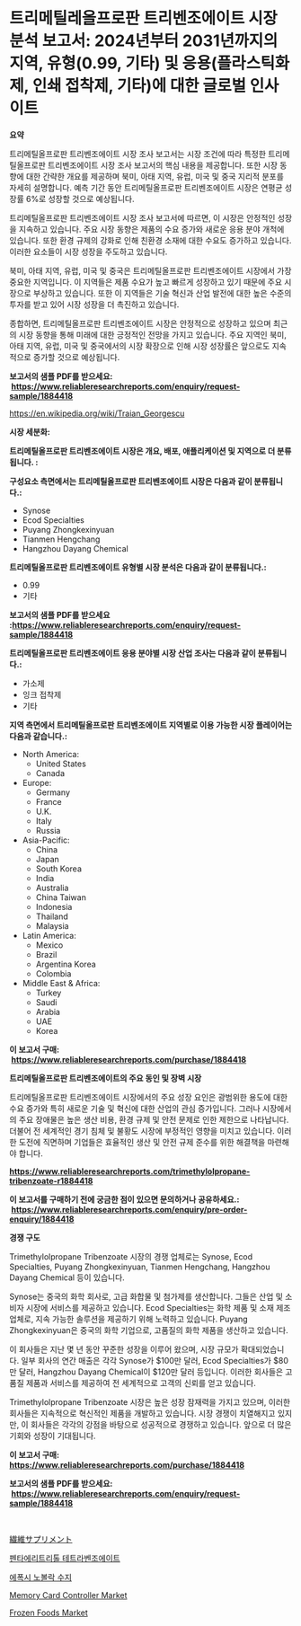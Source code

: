 <p><h1>트리메틸레올프로판 트리벤조에이트 시장 분석 보고서: 2024년부터 2031년까지의 지역, 유형(0.99, 기타) 및 응용(플라스틱화제, 인쇄 접착제, 기타)에 대한 글로벌 인사이트</h1></p><p><strong>요약</strong></p>
<p><p>트리메틸올프로판 트리벤조에이트 시장 조사 보고서는 시장 조건에 따라 특정한 트리메틸올프로판 트리벤조에이트 시장 조사 보고서의 핵심 내용을 제공합니다. 또한 시장 동향에 대한 간략한 개요를 제공하며 북미, 아태 지역, 유럽, 미국 및 중국 지리적 분포를 자세히 설명합니다. 예측 기간 동안 트리메틸올프로판 트리벤조에이트 시장은 연평균 성장률 6%로 성장할 것으로 예상됩니다.</p><p>트리메틸올프로판 트리벤조에이트 시장 조사 보고서에 따르면, 이 시장은 안정적인 성장을 지속하고 있습니다. 주요 시장 동향은 제품의 수요 증가와 새로운 응용 분야 개척에 있습니다. 또한 환경 규제의 강화로 인해 친환경 소재에 대한 수요도 증가하고 있습니다. 이러한 요소들이 시장 성장을 주도하고 있습니다.</p><p>북미, 아태 지역, 유럽, 미국 및 중국은 트리메틸올프로판 트리벤조에이트 시장에서 가장 중요한 지역입니다. 이 지역들은 제품 수요가 높고 빠르게 성장하고 있기 때문에 주요 시장으로 부상하고 있습니다. 또한 이 지역들은 기술 혁신과 산업 발전에 대한 높은 수준의 투자를 받고 있어 시장 성장을 더 촉진하고 있습니다.</p><p>종합하면, 트리메틸올프로판 트리벤조에이트 시장은 안정적으로 성장하고 있으며 최근의 시장 동향을 통해 미래에 대한 긍정적인 전망을 가지고 있습니다. 주요 지역인 북미, 아태 지역, 유럽, 미국 및 중국에서의 시장 확장으로 인해 시장 성장률은 앞으로도 지속적으로 증가할 것으로 예상됩니다.</p></p>
<p><strong>보고서의 샘플 PDF를 받으세요: &nbsp;<a href="https://www.reliableresearchreports.com/enquiry/request-sample/1884418">https://www.reliableresearchreports.com/enquiry/request-sample/1884418</a></strong></p>
<p><a href="https://en.wikipedia.org/wiki/Traian_Georgescu">https://en.wikipedia.org/wiki/Traian_Georgescu</a></p>
<p><strong>시장 세분화:</strong></p>
<p><strong> 트리메틸올프로판 트리벤조에이트 시장은 개요, 배포, 애플리케이션 및 지역으로 더 분류됩니다. :</strong></p>
<p><strong>구성요소 측면에서는 트리메틸올프로판 트리벤조에이트 시장은 다음과 같이 분류됩니다.:</strong></p>
<p><ul><li>Synose</li><li>Ecod Specialties</li><li>Puyang Zhongkexinyuan</li><li>Tianmen Hengchang</li><li>Hangzhou Dayang Chemical</li></ul></p>
<p><strong> 트리메틸올프로판 트리벤조에이트 유형별 시장 분석은 다음과 같이 분류됩니다.:</strong></p>
<p><ul><li>0.99</li><li>기타</li></ul></p>
<p><strong>보고서의 샘플 PDF를 받으세요 :<a href="https://www.reliableresearchreports.com/enquiry/request-sample/1884418">https://www.reliableresearchreports.com/enquiry/request-sample/1884418</a></strong></p>
<p><strong> 트리메틸올프로판 트리벤조에이트 응용 분야별 시장 산업 조사는 다음과 같이 분류됩니다.:</strong></p>
<p><ul><li>가소제</li><li>잉크 접착제</li><li>기타</li></ul></p>
<p><strong>지역 측면에서 트리메틸올프로판 트리벤조에이트 지역별로 이용 가능한 시장 플레이어는 다음과 같습니다.:</strong></p>
<p><ul>
    <li>
        North America:
        <ul>
            <li>United States</li>
            <li>Canada</li>
        </ul>
    </li>
    <li>
        Europe:
        <ul>
            <li>Germany</li>
            <li>France</li>
            <li>U.K.</li>
            <li>Italy</li>
            <li>Russia</li>
        </ul>
    </li>
    <li>
        Asia-Pacific:
        <ul>
            <li>China</li>
            <li>Japan</li>
            <li>South Korea</li>
            <li>India</li>
            <li>Australia</li>
            <li>China Taiwan</li>
            <li>Indonesia</li>
            <li>Thailand</li>
            <li>Malaysia</li>
        </ul>
    </li>
    <li>
        Latin America:
        <ul>
            <li>Mexico</li>
            <li>Brazil</li>
            <li>Argentina Korea</li>
            <li>Colombia</li>
        </ul>
    </li>
    <li>
        Middle East & Africa:
        <ul>
            <li>Turkey</li>
            <li>Saudi</li>
            <li>Arabia</li>
            <li>UAE</li>
            <li>Korea</li>
        </ul>
    </li>
    </ul></p>
<p><strong>이 보고서 구매: &nbsp;<a href="https://www.reliableresearchreports.com/purchase/1884418">https://www.reliableresearchreports.com/purchase/1884418</a></strong></p>
<p><strong>트리메틸올프로판 트리벤조에이트의 주요 동인 및 장벽 시장</strong></p>
<p><p>트리메틸올프로판 트리벤조에이트 시장에서의 주요 성장 요인은 광범위한 용도에 대한 수요 증가와 특히 새로운 기술 및 혁신에 대한 산업의 관심 증가입니다. 그러나 시장에서의 주요 장애물은 높은 생산 비용, 환경 규제 및 안전 문제로 인한 제한으로 나타납니다. 더불어 전 세계적인 경기 침체 및 불황도 시장에 부정적인 영향을 미치고 있습니다. 이러한 도전에 직면하며 기업들은 효율적인 생산 및 안전 규제 준수를 위한 해결책을 마련해야 합니다.</p></p>
<p><strong><a href="https://www.reliableresearchreports.com/trimethylolpropane-tribenzoate-r1884418">https://www.reliableresearchreports.com/trimethylolpropane-tribenzoate-r1884418</a></strong></p>
<p><strong>이 보고서를 구매하기 전에 궁금한 점이 있으면 문의하거나 공유하세요.: &nbsp;<a href="https://www.reliableresearchreports.com/enquiry/pre-order-enquiry/1884418">https://www.reliableresearchreports.com/enquiry/pre-order-enquiry/1884418</a></strong></p>
<p><strong>경쟁 구도</strong></p>
<p><p>Trimethylolpropane Tribenzoate 시장의 경쟁 업체로는 Synose, Ecod Specialties, Puyang Zhongkexinyuan, Tianmen Hengchang, Hangzhou Dayang Chemical 등이 있습니다. </p><p>Synose는 중국의 화학 회사로, 고급 화합물 및 첨가제를 생산합니다. 그들은 산업 및 소비자 시장에 서비스를 제공하고 있습니다. Ecod Specialties는 화학 제품 및 소재 제조업체로, 지속 가능한 솔루션을 제공하기 위해 노력하고 있습니다. Puyang Zhongkexinyuan은 중국의 화학 기업으로, 고품질의 화학 제품을 생산하고 있습니다.</p><p>이 회사들은 지난 몇 년 동안 꾸준한 성장을 이루어 왔으며, 시장 규모가 확대되었습니다. 일부 회사의 연간 매출은 각각 Synose가 $100만 달러, Ecod Specialties가 $80만 달러, Hangzhou Dayang Chemical이 $120만 달러 등입니다. 이러한 회사들은 고품질 제품과 서비스를 제공하여 전 세계적으로 고객의 신뢰를 얻고 있습니다.</p><p>Trimethylolpropane Tribenzoate 시장은 높은 성장 잠재력을 가지고 있으며, 이러한 회사들은 지속적으로 혁신적인 제품을 개발하고 있습니다. 시장 경쟁이 치열해지고 있지만, 이 회사들은 각각의 강점을 바탕으로 성공적으로 경쟁하고 있습니다. 앞으로 더 많은 기회와 성장이 기대됩니다.</p></p>
<p><strong>이 보고서 구매: &nbsp; <a href="https://www.reliableresearchreports.com/purchase/1884418">https://www.reliableresearchreports.com/purchase/1884418</a></strong></p>
<p><strong>보고서의 샘플 PDF를 받으세요: &nbsp;<a href="https://www.reliableresearchreports.com/enquiry/request-sample/1884418">https://www.reliableresearchreports.com/enquiry/request-sample/1884418</a></strong><strong></strong></p>
<p>&nbsp;</p>
<p><p><a href="https://github.com/schmahlson/Market-Research-Report-List-3/blob/main/193205534467.md">繊維サプリメント</a></p><p><a href="https://github.com/LuckeyCorbin/Market-Research-Report-List-2/blob/main/755196744679.md">펜타에리트리톨 테트라벤조에이트</a></p><p><a href="https://github.com/shampaakter36/Market-Research-Report-List-2/blob/main/318183344678.md">에폭시 노볼락 수지</a></p><p><a href="https://github.com/kumertitash/Market-Research-Report-List-1/blob/main/memory-card-controller-market.md">Memory Card Controller Market</a></p><p><a href="https://medium.com/@daveblock08/frozen-foods-industry-analysis-report-its-market-size-share-trends-by-application-region-2837566a1b80">Frozen Foods Market</a></p></p>